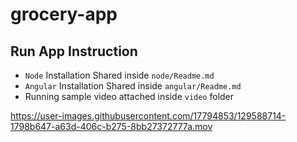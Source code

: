 # grocery-app

## Run App Instruction
- `Node` Installation Shared inside `node/Readme.md`
- `Angular` Installation Shared inside `angular/Readme.md`
- Running sample video attached inside `video` folder



https://user-images.githubusercontent.com/17794853/129588714-1798b647-a63d-406c-b275-8bb27372777a.mov

